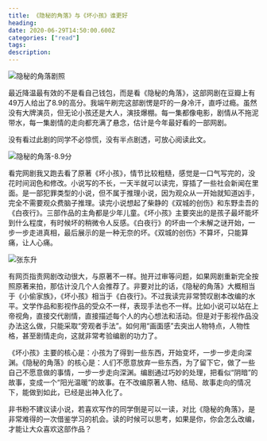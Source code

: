 ```yaml
---
title: 《隐秘的角落》与《坏小孩》谁更好
heading: 
date: 2020-06-29T14:50:00.600Z
categories: ["read"]
tags: 
description:  
---
```


![隐秘的角落剧照](https://gitee.com/smile365/blogimg/raw/master/sxy91/1593608865165.png)

最近降温最有效的不是看自己钱包，而是看《隐秘的角落》，这部网剧在豆瓣上有49万人给出了8.9的高分。我端午刷完这部剧愣是吓的一身冷汗，直呼过瘾。虽然没有大牌演员，但无论小孩还是大人，演技爆棚。每一集都像电影，剧情从不拖泥带水，每一集剧情的走向都充满了悬念，估计是今年最好看的一部网剧。

没有看过此剧的同学不必惊慌，没有半点剧透，可放心阅读此文。

![隐秘的角落-8.9分](https://gitee.com/smile365/blogimg/raw/master/sxy91/1593608819145.png)

看完网剧我又跑去看了原著《坏小孩》，情节比较粗糙，感觉是一口气写完的，没花时间润色和修改。小说写的不长，一天半就可以读完，穿插了一些社会新闻在里面。是一部犯罪类型的小说，但不属于推理小说，因为观众从一开始就知道凶手，完全不需要观众费脑子推理。读完小说想起了柴静的《双城的创伤》和东野圭吾的《白夜行》。三部作品的主角都是少年儿童。《坏小孩》主要突出的是孩子最坏能坏到什么程度，有时候坏的稍微令人反感。《白夜行》的坏由一个未解之谜开始，一步一步走进真相，最后展示的是一种无奈的坏。《双城的创伤》不算坏，只能算痛，让人心痛。

![张东升](https://gitee.com/smile365/blogimg/raw/master/sxy91/1593609460240.png)

有网页指责网剧改动很大，与原著不一样。抛开过审等问题，如果网剧重新完全按照原著来拍，那估计没几个人会推荐了。非要对比的话，《隐秘的角落》大概相当于《小偷家族》，《坏小孩》相当于《白夜行》。不过我读完非常赞叹剧本改编的水平。文学作品和影视作品的受众不一样，表现手法也不一样。比如小说可以站在上帝视角，直接交代剧情，直接描述每个人的内心想法和活动。但是对于影视作品没办法这么做，只能采取“旁观者手法”。如何用“画面感”去突出人物特点，人物性格，甚至剧情走向，这就非常考验编剧的功力了。

《坏小孩》主要的核心是：小孩为了得到一些东西，开始变坏，一步一步走向深渊。《隐秘的角落》的核心是：人们不愿意放弃一些东西，为了留下它，做了一些自己不愿意做的事情，一步一步走向深渊。编剧通过巧妙的处理，把看似“阴暗”的故事，变成一个“阳光温暖”的故事。在不改编原著人物、结局、故事走向的情况下，能做到如此，已经是出神入化了。

非书粉不建议读小说，若喜欢写作的同学倒是可以一读，对比《隐秘的角落》，是非常难得的一次借鉴学习的机会。读的时候可以思考，如果是你，你会怎么改编，才能让大众喜欢这部作品？


